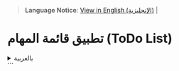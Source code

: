 
> **Language Notice**: 
> [View in English (الإنجليزية)](README.md) | 

# تطبيق قائمة المهام (ToDo List)

<details>
<summary>بالعربية</summary>
<div dir="rtl">

# تطبيق قائمة المهام (ToDo List)

نظام بسيط لإدارة المهام يعمل عبر سطر الأوامر، مبني بلغة C# يتيح لك إنشاء وتعديل ومتابعة وحذف المهام بكفاءة.

## الميزات
- 📝 **إضافة مهام جديدة** مع أوصاف
- ✏️ **تعديل أوصاف** المهام الحالية
- ✅ **تعليم المهام كمكتملة**
- 🗑️ **حذف المهام** من القائمة
- 📋 **عرض جميع المهام** مع حالة الإنجاز
- 🔢 **توليد تلقائي لمعرفات المهام**
- 🎨 **رسائل ملونة** (نجاح/خطأ)
- 🔄 **إدارة مستمرة للمهام** خلال الجلسة
![Features](images/TaskManagementFeaturesAR.png) 

## كيفية التشغيل
1. **المتطلبات**: .NET 6.0+ Runtime
2. استنساخ المستودع:
   ```bash
   git clone https://github.com/MohmdAliMohmd/todo-list-console.git
   ```
3. الانتقال إلى مجلد المشروع
4. تشغيل التطبيق:
   ```bash
   dotnet run
   ```

## دليل الاستخدام
```
تطبيق قائمة المهام:
1. إضافة مهمة
2. تعديل مهمة
3. تعليم مهمة كمكتملة
4. حذف مهمة
5. خروج
```
- استخدم الأرقام (1-5) للتنقل
- اتبع التعليمات الظاهرة لكل عملية
- تظهر المهام مع معرف وعلامة إنجاز (✓ = مكتملة)

## مثال
```
=============== قائمة مهامك: ================
1[ ] شراء مستلزمات
2[✓] إنهاء تقرير المشروع
3[ ] الاتصال بالعميل
==============================================
```

## المساهمة
المساهمات مرحب بها! الرجاء تقديم:
- إبلاغ عن أخطاء
- اقتراح ميزات جديدة
- تحسينات على الوثائق

## الترخيص
[رخصة MIT](LICENSE)
</div>
</details>
```
